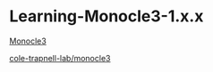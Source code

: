 # Learning-Monocle3-1.x.x
 
[Monocle3](https://cole-trapnell-lab.github.io/monocle3/)

[cole-trapnell-lab/monocle3](https://github.com/cole-trapnell-lab/monocle3)
